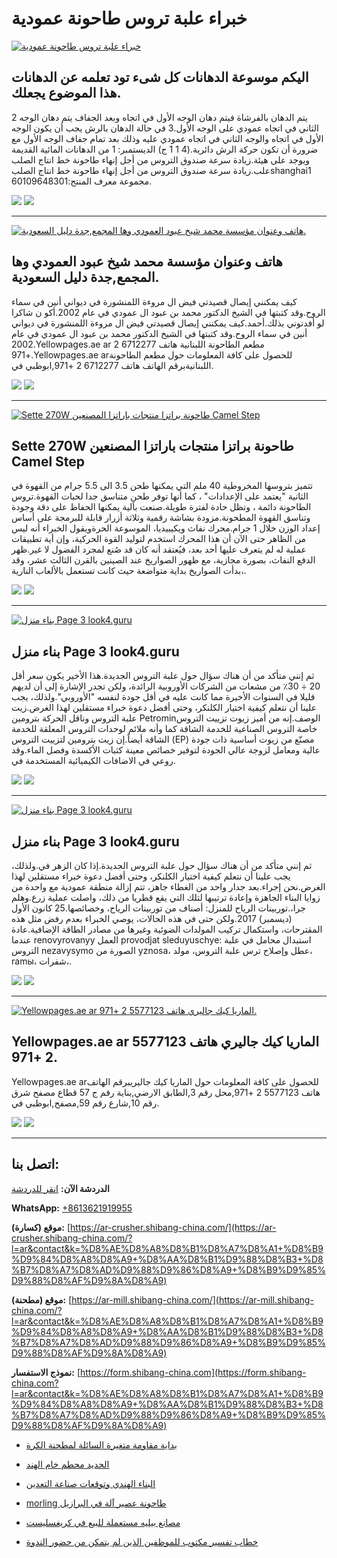 # خبراء علبة تروس طاحونة عمودية

<a href="https://swt.shibang-china.com/?l=ar&img&k=%D8%AE%D8%A8%D8%B1%D8%A7%D8%A1+%D8%B9%D9%84%D8%A8%D8%A9+%D8%AA%D8%B1%D9%88%D8%B3+%D8%B7%D8%A7%D8%AD%D9%88%D9%86%D8%A9+%D8%B9%D9%85%D9%88%D8%AF%D9%8A%D8%A9" target="_blank">![خبراء علبة تروس طاحونة عمودية](http://static.shibang-china.com/all-800x300/1261.jpg)</a>

## اليكم موسوعة الدهانات كل شىء تود تعلمه عن الدهانات هذا الموضوع يجعلك.
2 يتم الدهان بالفرشاة فيتم دهان الوجه الأول في اتجاه وبعد الجفاف يتم دهان الوجه الثاني في اتجاه عمودي على الوجه الأول.3 في حالة الدهان بالرش يجب أن يكون الوجه الأول في اتجاه والوجه الثاني في اتجاه عمودي عليه وذلك بعد تمام جفاف الوجه الأول مع ضرورة أن تكون حركة الرش دائرية.(4 1 1 ج) الديستمبر: 1 من الدهانات المائية القديمة ويوجد على هيئة.زيادة سرعة صندوق التروس من أجل إنهاء طاحونة خط انتاج الصلب علب.زيادة سرعة صندوق التروس من أجل إنهاء طاحونة خط انتاج الصلبshanghai1 مجموعة معرف المنتج:60109648301.


<a href="https://whatsapp.shibangsoft.com/WhatsApp.php" target="_blank" title="WhatsApp">![](http://static.shibang-china.com/icon/whatsapp.png)</a> <a href="https://swt.shibang-china.com/?l=ar&icon&k=%D8%AE%D8%A8%D8%B1%D8%A7%D8%A1+%D8%B9%D9%84%D8%A8%D8%A9+%D8%AA%D8%B1%D9%88%D8%B3+%D8%B7%D8%A7%D8%AD%D9%88%D9%86%D8%A9+%D8%B9%D9%85%D9%88%D8%AF%D9%8A%D8%A9" target="_blank">![](http://static.shibang-china.com/icon/chat-ar.png)</a>

---

<a href="https://swt.shibang-china.com/?l=ar&img&k=%D8%AE%D8%A8%D8%B1%D8%A7%D8%A1+%D8%B9%D9%84%D8%A8%D8%A9+%D8%AA%D8%B1%D9%88%D8%B3+%D8%B7%D8%A7%D8%AD%D9%88%D9%86%D8%A9+%D8%B9%D9%85%D9%88%D8%AF%D9%8A%D8%A9" target="_blank">![هاتف وعنوان مؤسسة محمد شيخ عبود العمودي وها المجمع,جدة دليل السعودية.](http://static.shibang-china.com/all-800x300/286.jpg)</a>

## هاتف وعنوان مؤسسة محمد شيخ عبود العمودي وها المجمع,جدة دليل السعودية.
كيف يمكنني إيصال قصيدتي فيض ال مروءة اللمنشورة في ديواني أنين في سماء الروح.وقد كتبتها في الشيخ الدكتور محمد بن عبود ال عمودي في عام 2002.أكو ن شاكرا لو أفدتوني بذلك.أحمد.كيف يمكنني إيصال قصيدتي فيض ال مروءة اللمنشورة في ديواني أنين في سماء الروح.وقد كتبتها في الشيخ الدكتور محمد بن عبود ال عمودي في عام 2002.Yellowpages.ae ar مطعم الطاحونة اللبنانية هاتف 6712277 2 +971.Yellowpages.ae arللحصول على كافة المعلومات حول مطعم الطاحونة اللبنانيةبرقم الهاتف هاتف 6712277 2 +971,ابوظبي في.


<a href="https://whatsapp.shibangsoft.com/WhatsApp.php" target="_blank" title="WhatsApp">![](http://static.shibang-china.com/icon/whatsapp.png)</a> <a href="https://swt.shibang-china.com/?l=ar&icon&k=%D8%AE%D8%A8%D8%B1%D8%A7%D8%A1+%D8%B9%D9%84%D8%A8%D8%A9+%D8%AA%D8%B1%D9%88%D8%B3+%D8%B7%D8%A7%D8%AD%D9%88%D9%86%D8%A9+%D8%B9%D9%85%D9%88%D8%AF%D9%8A%D8%A9" target="_blank">![](http://static.shibang-china.com/icon/chat-ar.png)</a>

---

<a href="https://swt.shibang-china.com/?l=ar&img&k=%D8%AE%D8%A8%D8%B1%D8%A7%D8%A1+%D8%B9%D9%84%D8%A8%D8%A9+%D8%AA%D8%B1%D9%88%D8%B3+%D8%B7%D8%A7%D8%AD%D9%88%D9%86%D8%A9+%D8%B9%D9%85%D9%88%D8%AF%D9%8A%D8%A9" target="_blank">![Sette 270W طاحونة براتزا منتجات باراتزا المصنعين Camel Step](http://static.shibang-china.com/all-800x300/1292.jpg)</a>

## Sette 270W طاحونة براتزا منتجات باراتزا المصنعين Camel Step
تتميز بتروسها المخروطية 40 ملم التي يمكنها طحن 3.5 الى 5.5 جرام من القهوة في الثانية &quot;يعتمد على الإعدادات&quot; ، كما أنها توفر طحن متناسق جدا لحبات القهوة.تروس الطاحونة دائمة ، وتظل حادة لفترة طويلة.صنعت باَلية يمكنها الحفاظ على دقة وجودة وتناسق القهوة المطحونة.مزودة بشاشة رقمية وثلاثة أزرار قابلة للبرمجة على أساس إعداد الوزن خلال 1 جرام.محرك نفاث ويكيبيديا، الموسوعة الحرةويقول الخبراء أنه ليس من الظاهر حتى الآن أن هذا المحرك استخدم لتوليد القوة الحركية، وإن أية تطبيقات عملية له لم يتعرف عليها أحد بعد، فيُعتقد أنه كان قد صُنع لمجرد الفضول لا غير.ظهر الدفع النفاث، بصورة مجازية، مع ظهور الصواريخ عند الصينين بالقرن الثالث عشر، وقد بدأت الصواريخ بداية متواضعة حيث كانت تستعمل بالألعاب النارية،.


<a href="https://whatsapp.shibangsoft.com/WhatsApp.php" target="_blank" title="WhatsApp">![](http://static.shibang-china.com/icon/whatsapp.png)</a> <a href="https://swt.shibang-china.com/?l=ar&icon&k=%D8%AE%D8%A8%D8%B1%D8%A7%D8%A1+%D8%B9%D9%84%D8%A8%D8%A9+%D8%AA%D8%B1%D9%88%D8%B3+%D8%B7%D8%A7%D8%AD%D9%88%D9%86%D8%A9+%D8%B9%D9%85%D9%88%D8%AF%D9%8A%D8%A9" target="_blank">![](http://static.shibang-china.com/icon/chat-ar.png)</a>

---

<a href="https://swt.shibang-china.com/?l=ar&img&k=%D8%AE%D8%A8%D8%B1%D8%A7%D8%A1+%D8%B9%D9%84%D8%A8%D8%A9+%D8%AA%D8%B1%D9%88%D8%B3+%D8%B7%D8%A7%D8%AD%D9%88%D9%86%D8%A9+%D8%B9%D9%85%D9%88%D8%AF%D9%8A%D8%A9" target="_blank">![بناء منزل Page 3 look4.guru](http://static.shibang-china.com/all-800x300/1022.jpg)</a>

## بناء منزل Page 3 look4.guru
ثم إنني متأكد من أن هناك سؤال حول علبة التروس الجديدة.هذا الأخير يكون سعر أقل 20 ÷ 30٪ من مشعات من الشركات الأوروبية الرائدة، ولكن تجدر الإشارة إلى أن لديهم قليلا في السنوات الأخيرة مما كانت عليه في أقل جودة لنفسه &quot;الأوروبي&quot;.ولذلك، يجب علينا أن نتعلم كيفية اختيار الكلنكر، وحتى أفضل دعوة خبراء مستقلين لهذا الغرض.زيت علبة التروس وناقل الحركة بترومين Petrominالوصف.إنه من أميز زيوت تزييت التروس خاصة التروس الصناعية للخدمة الشاقة كما وأنه ملائم لوحدات التروس المعلقة للخدمة الشاقة أيضاً.إن زيت بترومين لتزييت التروس (EP) مصنّع من زيوت أساسية ذات جودة عالية ومعامل لزوجة عالي الجودة لتوفير خصائص معينة كثبات الأكسدة وفصل الماء.وقد روعي في الاضافات الكيميائية المستخدمة في.


<a href="https://whatsapp.shibangsoft.com/WhatsApp.php" target="_blank" title="WhatsApp">![](http://static.shibang-china.com/icon/whatsapp.png)</a> <a href="https://swt.shibang-china.com/?l=ar&icon&k=%D8%AE%D8%A8%D8%B1%D8%A7%D8%A1+%D8%B9%D9%84%D8%A8%D8%A9+%D8%AA%D8%B1%D9%88%D8%B3+%D8%B7%D8%A7%D8%AD%D9%88%D9%86%D8%A9+%D8%B9%D9%85%D9%88%D8%AF%D9%8A%D8%A9" target="_blank">![](http://static.shibang-china.com/icon/chat-ar.png)</a>

---

<a href="https://swt.shibang-china.com/?l=ar&img&k=%D8%AE%D8%A8%D8%B1%D8%A7%D8%A1+%D8%B9%D9%84%D8%A8%D8%A9+%D8%AA%D8%B1%D9%88%D8%B3+%D8%B7%D8%A7%D8%AD%D9%88%D9%86%D8%A9+%D8%B9%D9%85%D9%88%D8%AF%D9%8A%D8%A9" target="_blank">![بناء منزل Page 3 look4.guru](http://static.shibang-china.com/all-800x300/952.jpg)</a>

## بناء منزل Page 3 look4.guru
ثم إنني متأكد من أن هناك سؤال حول علبة التروس الجديدة.إذا كان الزهر في.ولذلك، يجب علينا أن نتعلم كيفية اختيار الكلنكر، وحتى أفضل دعوة خبراء مستقلين لهذا الغرض.نحن إجراء.بعد جدار واحد من الغطاء جاهز، تتم إزالة منطقة عمودية مع واحدة من زوايا البناء الجاهزة وإعادة ترتيبها لتلك التي يقع قطريا من ذلك، واصلت عملية زرع.وهلم جرا،.توربينات الرياح للمنزل: أصناف من توربينات الرياح، وخصائصها.25 كانون الأول (ديسمبر) 2017.ولكن حتى في هذه الحالات، يوصي الخبراء بعدم رفض مثل هذه المقترحات، واستكمال تركيب المولدات الضوئية وغيرها من مصادر الطاقة الإضافية.عادة عندما renovyrovanyy العمل provodjat sleduyuschye: استبدال محامل في علبة التروس nezavysymo الصورة من yznosa، عطل وإصلاح ترس علبة التروس، مولد، ramы، شفرات،.


<a href="https://whatsapp.shibangsoft.com/WhatsApp.php" target="_blank" title="WhatsApp">![](http://static.shibang-china.com/icon/whatsapp.png)</a> <a href="https://swt.shibang-china.com/?l=ar&icon&k=%D8%AE%D8%A8%D8%B1%D8%A7%D8%A1+%D8%B9%D9%84%D8%A8%D8%A9+%D8%AA%D8%B1%D9%88%D8%B3+%D8%B7%D8%A7%D8%AD%D9%88%D9%86%D8%A9+%D8%B9%D9%85%D9%88%D8%AF%D9%8A%D8%A9" target="_blank">![](http://static.shibang-china.com/icon/chat-ar.png)</a>

---

<a href="https://swt.shibang-china.com/?l=ar&img&k=%D8%AE%D8%A8%D8%B1%D8%A7%D8%A1+%D8%B9%D9%84%D8%A8%D8%A9+%D8%AA%D8%B1%D9%88%D8%B3+%D8%B7%D8%A7%D8%AD%D9%88%D9%86%D8%A9+%D8%B9%D9%85%D9%88%D8%AF%D9%8A%D8%A9" target="_blank">![Yellowpages.ae ar الماريا كيك جاليري هاتف 5577123 2 +971.](http://static.shibang-china.com/all-800x300/336.jpg)</a>

## Yellowpages.ae ar الماريا كيك جاليري هاتف 5577123 2 +971.
Yellowpages.ae arللحصول على كافة المعلومات حول الماريا كيك جاليريبرقم الهاتف هاتف 5577123 2 +971,محل رقم 3,الطابق الارضي,بناية رقم ج 57 قطاع مصفح شرق رقم 10,شارع رقم 59,مصفح,ابوظبي في.

<a href="https://whatsapp.shibangsoft.com/WhatsApp.php" target="_blank" title="WhatsApp">![](http://static.shibang-china.com/icon/whatsapp.png)</a> <a href="https://swt.shibang-china.com/?l=ar&icon&k=%D8%AE%D8%A8%D8%B1%D8%A7%D8%A1+%D8%B9%D9%84%D8%A8%D8%A9+%D8%AA%D8%B1%D9%88%D8%B3+%D8%B7%D8%A7%D8%AD%D9%88%D9%86%D8%A9+%D8%B9%D9%85%D9%88%D8%AF%D9%8A%D8%A9" target="_blank">![](http://static.shibang-china.com/icon/chat-ar.png)</a>

---
## اتصل بنا:

**الدردشة الآن:** [انقر للدردشة](https://swt.shibang-china.com?l=ar&contact&k=%D8%AE%D8%A8%D8%B1%D8%A7%D8%A1+%D8%B9%D9%84%D8%A8%D8%A9+%D8%AA%D8%B1%D9%88%D8%B3+%D8%B7%D8%A7%D8%AD%D9%88%D9%86%D8%A9+%D8%B9%D9%85%D9%88%D8%AF%D9%8A%D8%A9)

**WhatsApp:**  [+8613621919955](https://whatsapp.shibangsoft.com/WhatsApp.php)

**موقع (كسارة):** [https://ar-crusher.shibang-china.com/](https://ar-crusher.shibang-china.com/?l=ar&contact&k=%D8%AE%D8%A8%D8%B1%D8%A7%D8%A1+%D8%B9%D9%84%D8%A8%D8%A9+%D8%AA%D8%B1%D9%88%D8%B3+%D8%B7%D8%A7%D8%AD%D9%88%D9%86%D8%A9+%D8%B9%D9%85%D9%88%D8%AF%D9%8A%D8%A9)

**موقع (مطحنة):** [https://ar-mill.shibang-china.com/](https://ar-mill.shibang-china.com/?l=ar&contact&k=%D8%AE%D8%A8%D8%B1%D8%A7%D8%A1+%D8%B9%D9%84%D8%A8%D8%A9+%D8%AA%D8%B1%D9%88%D8%B3+%D8%B7%D8%A7%D8%AD%D9%88%D9%86%D8%A9+%D8%B9%D9%85%D9%88%D8%AF%D9%8A%D8%A9)

**نموذج الاستفسار:** [https://form.shibang-china.com](https://form.shibang-china.com?l=ar&contact&k=%D8%AE%D8%A8%D8%B1%D8%A7%D8%A1+%D8%B9%D9%84%D8%A8%D8%A9+%D8%AA%D8%B1%D9%88%D8%B3+%D8%B7%D8%A7%D8%AD%D9%88%D9%86%D8%A9+%D8%B9%D9%85%D9%88%D8%AF%D9%8A%D8%A9)

* [بداية مقاومة متغيرة السائلة لمطحنة الكرة](../27/%D8%A8%D8%AF%D8%A7%D9%8A%D8%A9%20%D9%85%D9%82%D8%A7%D9%88%D9%85%D8%A9%20%D9%85%D8%AA%D8%BA%D9%8A%D8%B1%D8%A9%20%D8%A7%D9%84%D8%B3%D8%A7%D8%A6%D9%84%D8%A9%20%D9%84%D9%85%D8%B7%D8%AD%D9%86%D8%A9%20%D8%A7%D9%84%D9%83%D8%B1%D8%A9.md)

* [الحديد محطم خام الهند](../30/%D8%A7%D9%84%D8%AD%D8%AF%D9%8A%D8%AF%20%D9%85%D8%AD%D8%B7%D9%85%20%D8%AE%D8%A7%D9%85%20%D8%A7%D9%84%D9%87%D9%86%D8%AF.md)

* [البناء الهندي وتوقعات صناعة التعدين](../26/%D8%A7%D9%84%D8%A8%D9%86%D8%A7%D8%A1%20%D8%A7%D9%84%D9%87%D9%86%D8%AF%D9%8A%20%D9%88%D8%AA%D9%88%D9%82%D8%B9%D8%A7%D8%AA%20%D8%B5%D9%86%D8%A7%D8%B9%D8%A9%20%D8%A7%D9%84%D8%AA%D8%B9%D8%AF%D9%8A%D9%86.md)

* [morling طاحونة عصير آلة في البرازيل](../28/morling%20%D8%B7%D8%A7%D8%AD%D9%88%D9%86%D8%A9%20%D8%B9%D8%B5%D9%8A%D8%B1%20%D8%A2%D9%84%D8%A9%20%D9%81%D9%8A%20%D8%A7%D9%84%D8%A8%D8%B1%D8%A7%D8%B2%D9%8A%D9%84.md)

* [مصانع بيليه مستعملة للبيع في كريغسليست](../26/%D9%85%D8%B5%D8%A7%D9%86%D8%B9%20%D8%A8%D9%8A%D9%84%D9%8A%D9%87%20%D9%85%D8%B3%D8%AA%D8%B9%D9%85%D9%84%D8%A9%20%D9%84%D9%84%D8%A8%D9%8A%D8%B9%20%D9%81%D9%8A%20%D9%83%D8%B1%D9%8A%D8%BA%D8%B3%D9%84%D9%8A%D8%B3%D8%AA.md)

* [خطاب تفسير مكتوب للموظفين الذين لم يتمكن من حضور الندوة](../29/%D8%AE%D8%B7%D8%A7%D8%A8%20%D8%AA%D9%81%D8%B3%D9%8A%D8%B1%20%D9%85%D9%83%D8%AA%D9%88%D8%A8%20%D9%84%D9%84%D9%85%D9%88%D8%B8%D9%81%D9%8A%D9%86%20%D8%A7%D9%84%D8%B0%D9%8A%D9%86%20%D9%84%D9%85%20%D9%8A%D8%AA%D9%85%D9%83%D9%86%20%D9%85%D9%86%20%D8%AD%D8%B6%D9%88%D8%B1%20%D8%A7%D9%84%D9%86%D8%AF%D9%88%D8%A9.md)